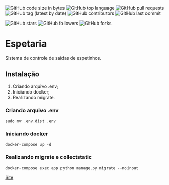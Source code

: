 ![GitHub code size in bytes](https://img.shields.io/github/languages/code-size/rauanisanfelice/espetaria.svg)
![GitHub top language](https://img.shields.io/github/languages/top/rauanisanfelice/espetaria.svg)
![GitHub pull requests](https://img.shields.io/github/issues-pr/rauanisanfelice/espetaria.svg)
![GitHub tag (latest by date)](https://img.shields.io/github/v/tag/rauanisanfelice/espetaria)
![GitHub contributors](https://img.shields.io/github/contributors/rauanisanfelice/espetaria.svg)
![GitHub last commit](https://img.shields.io/github/last-commit/rauanisanfelice/espetaria.svg)

![GitHub stars](https://img.shields.io/github/stars/rauanisanfelice/espetaria.svg?style=social)
![GitHub followers](https://img.shields.io/github/followers/rauanisanfelice.svg?style=social)
![GitHub forks](https://img.shields.io/github/forks/rauanisanfelice/espetaria.svg?style=social)

# Espetaria

Sistema de controle de saídas de espetinhos.

## Instalação

1. Criando arquivo .env;
2. Iniciando docker;
3. Realizando migrate.

### Criando arquivo .env

```shell
sudo mv .env.dist .env
```

### Iniciando docker

```shell
docker-compose up -d
```

### Realizando migrate e collectstatic

```shell
docker-compose exec app python manage.py migrate --noinput
```

[Site](http://localhost:8000)